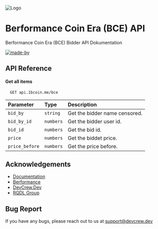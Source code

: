 

![Logo](https://www.devcrew.dev/src/inc/img/bce/logo.png)


# Berformance Coin Era (BCE) API

Berformance Coin Era (BCE) Bidder API Dokumentation

[![made-by](https://img.shields.io/badge/Made%20by-DevCrew.Dev-1f425f.svg)](https://www.devcrew.dev)
## API Reference

#### Get all items

```http
  GET api.1bcoin.me/bce
```

| Parameter | Type     | Description                |
| :-------- | :------- | :------------------------- |
| `bid_by` | `string` | Get the bidder name censored. |
| `bid_by_id` | `numbers` | Get the bidder user id. |
| `bid_id` | `numbers` | Get the bid id. |
| `price` | `numbers` | Get the biddet price. |
| `price_before` | `numbers` | Get the price before. |








## Acknowledgements

 - [Documentation](https://docs.1bcoin.me/)
 - [Berformance](https://www.berformance.de/)
 - [DevCrew.Dev](https://www.devcrew.dev/)
 - [RQDL Group](https://www.rqdl-group.de/)


## Bug Report

If you have any bugs, please reach out to us at support@devcrew.dev

